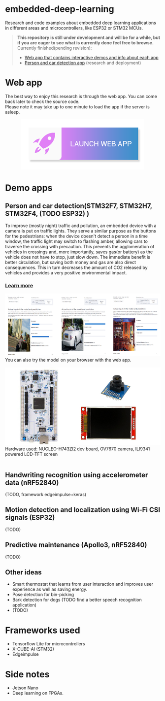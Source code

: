 # embedded-deep-learning
 Research and code examples about embedded deep learning applications in different areas and microcontrollers, like ESP32 or STM32 MCUs.

> **This repository is still under development and will be for a while, but if you are eager to see what is currently done feel free to browse.**  
Currently finished(pending revision):  
> * [Web app that contains interactive demos and info about each app](https://embedded-person-car-detection.herokuapp.com/)
> * [Person and car detection app](/applications/person_detection/) (research and deployment)

# Web app

The best way to enjoy this research is through the web app. You can come back later to check the source code.  
Please note it may take up to one minute to load the app if the server is asleep.  

<p align="center">
    <a href="https://embedded-deep-learning.herokuapp.com/">
        <img src="images/launch-webapp-btn.png" alt="launch web app">
    </a>
</p>  



# Demo apps

## Person and car detection(STM32F7, STM32H7, STM32F4, (TODO ESP32) )
To improve (mostly night) traffic and pollution, an embedded device with a camera is put on traffic lights. They serve a similar purpose as the buttons for the pedestrians: when the device doesn't detect a person in a time window, the traffic light may switch to flashing amber, allowing cars to traverse the crossing with precaution. This prevents the agglomeration of vehicles in crossings and, more importantly, saves gas(or battery) as the vehicle does not have to stop, just slow down. The immediate benefit is better circulation, but saving both money and gas are also direct consequences. This in turn decreases the amount of CO2 released by vehicles and provides a very positive environmental impact.

### [Learn more](/applications/person_detection/) 
![webapp-sample](/images/webapp-demo-sample.jpg)
You can also try the model on your browser with the web app.  
<br>
![hardware](/demo_webapp/person_detection/img/hardware.jpg)
Hardware used: NUCLEO-H743ZI2 dev board, OV7670 camera, ILI9341 powered LCD-TFT screen
<br><br>

## Handwriting recognition using accelerometer data (nRF52840)
(TODO, framework edgeimpulse+keras)  

## Motion detection and localization using Wi-Fi CSI signals (ESP32)
(TODO)

## Predictive maintenance (Apollo3, nRF52840)
(TODO)

## Other ideas
* Smart thermostat that learns from user interaction and improves user experience as well as saving energy.
* Pose detection for bin-picking
* Bark detection for dogs (TODO find a better speech recognition application)
* (TODO)

# Frameworks used

* Tensorflow Lite for microcontrollers
* X-CUBE-AI (STM32)
* Edgeimpulse

# Side notes

* Jetson Nano
* Deep learning on FPGAs.
